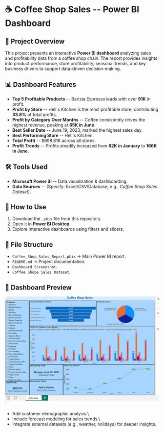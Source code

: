 # ☕ Coffee Shop Sales -- Power BI Dashboard

## 📌 Project Overview

This project presents an interactive **Power BI dashboard** analyzing
sales and profitability data from a coffee shop chain. The report
provides insights into product performance, store profitability,
seasonal trends, and key business drivers to support data-driven
decision-making.

## 📊 Dashboard Features

-   **Top 5 Profitable Products** -- Barista Espresso leads with over
    **91K** in profit.
-   **Profit by Store** -- Hell's Kitchen is the most profitable store,
    contributing **33.8%** of total profits.
-   **Profit by Category Over Months** -- Coffee consistently drives the
    highest revenue, peaking at **65K in June**.
-   **Best Seller Date** -- June 19, 2023, marked the highest sales
    day.
-   **Best Performing Store** -- Hell's Kitchen.
-   **Total Profit** -- \$698.81K across all stores.
-   **Profit Trends** -- Profits steadily increased from **82K in
    January** to **166K in June**.

## 🛠️ Tools Used

-   **Microsoft Power BI** -- Data visualization & dashboarding.
-   **Data Sources** -- (Specify: Excel/CSV/Database, e.g., *Coffee Shop
    Sales Dataset*).

## 🚀 How to Use

1.  Download the `.pbix` file from this repository.
2.  Open it in **Power BI Desktop**.
3.  Explore interactive dashboards using filters and slicers.

## 📂 File Structure

-   `Coffee_Shop_Sales_Report.pbix` → Main Power BI report.
-   `README.md` → Project documentation.
-   `Dashboard_Screenshot`.
-   `Coffee Shope Sales Dataset`.

## 📸 Dashboard Preview 
![Coffee Shop Sales Dashboard](Dashboard_Screenshot.PNG)`

-   Add customer demographic analysis.\
-   Include forecast modeling for sales trends.\
-   Integrate external datasets (e.g., weather, holidays) for deeper
    insights.
